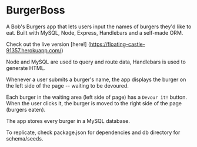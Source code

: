 # BurgerBoss
A Bob's Burgers app that lets users input the names of burgers they'd like to eat. Built with MySQL, Node, Express, Handlebars and a self-made ORM.

Check out the live version [here!] (<https://floating-castle-91357.herokuapp.com/>)

Node and MySQL are used to query and route data, Handlebars is used to generate HTML.

Whenever a user submits a burger's name, the app displays the burger on the left side of the page -- waiting to be devoured.

Each burger in the waiting area (left side of page) has a `Devour it!` button. When the user clicks it, the burger is moved to the right side of the page (burgers eaten).

The app stores every burger in a MySQL database.

To replicate, check package.json for dependencies and db directory for schema/seeds.
